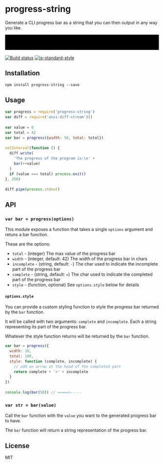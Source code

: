 # progress-string

Generate a CLI progress bar as a string that you can then output in any
way you like.

<img src="./example/example.svg" width="1200">

[![Build status](https://travis-ci.org/watson/progress-string.svg?branch=master)](https://travis-ci.org/watson/progress-string)
[![js-standard-style](https://img.shields.io/badge/code%20style-standard-brightgreen.svg?style=flat)](https://github.com/feross/standard)

## Installation

```
npm install progress-string --save
```

## Usage

```js
var progress = require('progress-string')
var diff = require('ansi-diff-stream')()

var value = 0
var total = 42
var bar = progress({width: 50, total: total})

setInterval(function () {
  diff.write(
    'The progress of the program is:\n' +
    bar(++value)
  )
  if (value === total) process.exit()
}, 250)

diff.pipe(process.stdout)
```

## API

### `var bar = progress(options)`

This module exposes a function that takes a single `options` argument
and retuns a bar function.

These are the options:

- `total` - (integer) The max value of the progress bar
- `width` - (integer, default: 42) The width of the progress bar in chars
- `incomplete` - (string, default: `-`) The char used to indicate the
  incomplete part of the progress bar
- `complete` - (string, default: `=`) The char used to indicate the
  completed part of the progress bar
- `style` - (function, optional) See `options.style` below for details

#### `options.style`

You can provide a custom styling function to style the progress bar
returned by the `bar` function.

It will be called with two arguments: `complete` and `incomplete`. Each
a string representing its part of the progress bar.

Whatever the style function returns will be returned by the `bar`
function.

```js
var bar = progress({
  width: 10,
  total: 100,
  style: function (complete, incomplete) {
    // add an arrow at the head of the completed part
    return complete + '>' + incomplete
  }
})

console.log(bar(50)) // =====>-----
```

### `var str = bar(value)`

Call the `bar` function with the `value` you want to the generated
progress bar to have.

The `bar` function will return a string representation of the progress
bar.

## License

MIT

